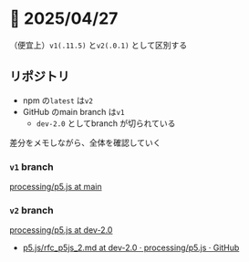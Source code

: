 # 📝 2025/04/27

（便宜上）`v1(.11.5)` と`v2(.0.1)` として区別する

## リポジトリ

- npm の`latest` は`v2`
- GitHub のmain branch は`v1`
  - `dev-2.0` としてbranch が切られている

差分をメモしながら、全体を確認していく 


### `v1` branch

[processing/p5.js at main](https://github.com/processing/p5.js/tree/main)


### `v2` branch

[processing/p5.js at dev-2.0](https://github.com/processing/p5.js/tree/dev-2.0)


- [p5.js/rfc_p5js_2.md at dev-2.0 · processing/p5.js · GitHub](https://github.com/processing/p5.js/blob/dev-2.0/rfc_p5js_2.md)